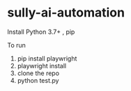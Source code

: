# sully-ai-automation

Install Python 3.7+ , pip 

To run 
1. pip install playwright 
2. playwright install
3. clone the repo
4. python test.py
